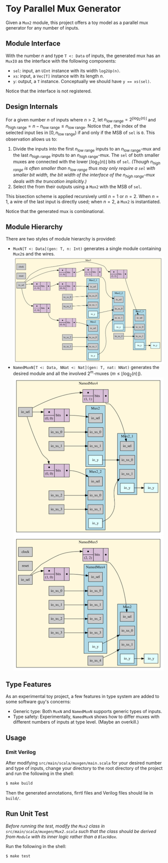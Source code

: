 Toy Parallel Mux Generator
=======================

Given a `Mux2` module, this project offers a toy model as a parallel mux generator for any number of inputs. 

## Module Interface

With the number $n$ and type `T <: Data` of inputs, the generated mux has an `MuxIO` as the interface with the following components:

* `sel`: input, an `UInt` instance with its width `log2Up(n)`.
* `xs`: input, a `Vec[T]` instance with its length $n$.
* `y`: output, a `T` instance. Conceptually we should have `y == xs(sel)`.

Notice that the interface is not registered.

## Design Internals

For a given number $n$ of inputs where $n > 2$, let $n_{\text{low range}} = 2^{\lfloor \log_{2}(n) \rfloor}$ and $n_{\text{high range}} = n - n_{\text{low range}} \leq n_{\text{low range}}$. Notice that , the index of the selected input lies in $[0, n_{\text{low range}})$ if and only if the MSB of `sel` is `0`. This observation allows us to:

1. Divide the inputs into the first $n_{\text{low range}}$ inputs to an $n_{\text{low range}}$-mux and the last $n_{\text{high range}}$ inputs to an $n_{\text{high range}}$-mux. The `sel` of both smaller muxes are connected with the lower $\lfloor \log_{2}(n) \rfloor$ bits of `sel`. *(Though $n_{\text{high range}}$ is often smaller than $n_{\text{low range}}$ thus may only require a `sel` with smaller bit width, the bit width of the interface of the $n_{\text{high range}}$-mux deals with the truncation implicitly.)*
2. Select the from their outputs using a `Mux2` with the MSB of `sel`.

This bisection scheme is applied recursively until $n = 1$ or $n = 2$. When $n = 1$, a wire of the last input is directly used; when $n = 2$, a `Mux2` is instantiated.

Notice that the generated mux is combinational.

## Module Hierarchy

There are two styles of module hierarchy is provided:

* `MuxN[T <: Data](gen: T, n: Int)` generates a single module containing `Mux2`s and the wires. ![Mux5 Hierachy](images/Mux5.dot.svg)
* `NamedMuxN[T <: Data, NNat <: Nat](gen: T, nat: NNat)` generates the desired module and all the involved $2^{m}$-muxes $(m \leq \lfloor\log_{2}(n)\rfloor)$. ![NamedMux4 Hierarchy](images/NamedMux4.dot.svg) ![NamedMux5 Hierarchy](images/NamedMux5.dot.svg)

## Type Features

As an experimental toy project, a few features in type system are added to some software guy's concerns:

* Generic type: Both `MuxN` and `NamedMuxN` supports generic types of inputs.
* Type safety: Experimentally, `NamedMuxN` shows how to differ muxes with different numbers of inputs at type level. (Maybe an overkill.)

## Usage

### Emit Verilog

After modifying `src/main/scala/muxgen/main.scala` for your desired number and type of inputs, change your directory to the root directory of the project and run the following in the shell:

```bash
$ make build
```

Then the generated annotations, firrtl files and Verilog files should lie in `build/`.

## Run Unit Test

*Before running the test, modify the `Mux2` class in `src/main/scala/muxgen/Mux2.scala` such that the class should be derived from `Module`  with its inner logic rather than a `BlackBox`.*

Run the following in the shell:

```bash
$ make test
```

